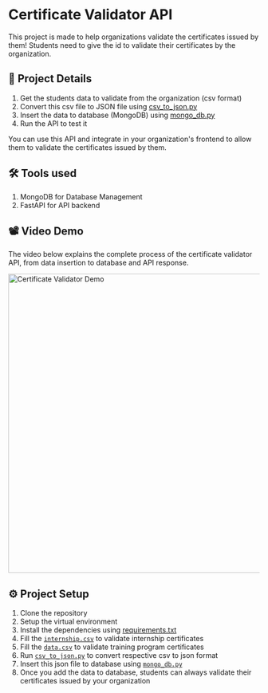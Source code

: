 # Certificate Validator API
This project is made to help organizations validate the certificates issued by them! Students need to give the id to validate their certificates by the organization.

## 📝 Project Details
1. Get the students data to validate from the organization (csv format)
2. Convert this csv file to JSON file using [csv_to_json.py](https://github.com/RohanCalculus/certificate_validator/blob/main/csv_to_json.py)
3. Insert the data to database (MongoDB) using [mongo_db.py](https://github.com/RohanCalculus/certificate_validator/blob/main/mongo_db.py)
4. Run the API to test it

You can use this API and integrate in your organization's frontend to allow them to validate the certificates issued by them.

## 🛠️ Tools used
1. MongoDB for Database Management
2. FastAPI for API backend

## 📽️ Video Demo
The video below explains the complete process of the certificate validator API, from data insertion to database and API response.

<a href="https://www.youtube.com/watch?v=QaXX4-QX77I" target="_blank">
  <img src="https://img.youtube.com/vi/QaXX4-QX77I/maxresdefault.jpg" alt="Certificate Validator Demo" width="600" />
</a>

## ⚙️ Project Setup
1. Clone the repository
2. Setup the virtual environment
3. Install the dependencies using [requirements.txt](https://github.com/RohanCalculus/certificate_validator/blob/main/requirements.txt)
4. Fill the [`internship.csv`](https://github.com/RohanCalculus/certificate_validator/blob/main/Internship%20Data/internship.csv) to validate internship certificates
5. Fill the [`data.csv`](https://github.com/RohanCalculus/certificate_validator/blob/main/Training%20Program%20Data/data.csv) to validate training program certificates
6. Run [`csv_to_json.py`](https://github.com/RohanCalculus/certificate_validator/blob/main/csv_to_json.py) to convert respective csv to json format
7. Insert this json file to database using [`mongo_db.py`](https://github.com/RohanCalculus/certificate_validator/blob/main/mongo_db.py)
8. Once you add the data to database, students can always validate their certificates issued by your organization
